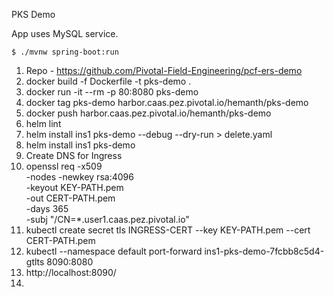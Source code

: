 PKS Demo

App uses MySQL service.
```
$ ./mvnw spring-boot:run
```

1. Repo - https://github.com/Pivotal-Field-Engineering/pcf-ers-demo
2. docker build -f Dockerfile -t pks-demo .
3. docker run -it --rm -p 80:8080 pks-demo
4. docker tag pks-demo harbor.caas.pez.pivotal.io/hemanth/pks-demo
5. docker push harbor.caas.pez.pivotal.io/hemanth/pks-demo
6. helm lint
7. helm install ins1 pks-demo --debug --dry-run > delete.yaml
8. helm install ins1 pks-demo
9. Create DNS for Ingress
10. openssl req -x509 \
  -nodes -newkey rsa:4096 \
  -keyout KEY-PATH.pem \
  -out CERT-PATH.pem \
  -days 365 \
  -subj "/CN=*.user1.caas.pez.pivotal.io"
11. kubectl create secret tls INGRESS-CERT --key KEY-PATH.pem --cert CERT-PATH.pem
12. kubectl --namespace default port-forward ins1-pks-demo-7fcbb8c5d4-gtlts 8090:8080
13. http://localhost:8090/
14. 